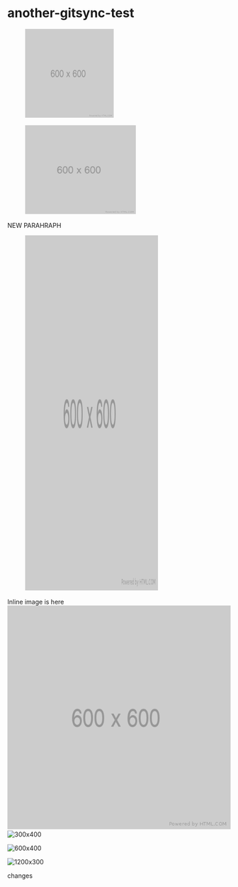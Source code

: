 # another-gitsync-test

<figure><img src=".gitbook/assets/600.png" alt="ALT TEXT 1" width="200"><figcaption></figcaption></figure>

<figure><img src=".gitbook/assets/600.png" alt="ALT TEXT 2" height="200" width="250"><figcaption></figcaption></figure>





NEW PARAHRAPH

<figure><img src=".gitbook/assets/600.png" alt="ALT TEXT 3" height="800" width="300"><figcaption></figcaption></figure>

Inline image is here <img src=".gitbook/assets/600.png" alt="ALT TEXT 4" data-size="line"> ![300x400](https://user-images.githubusercontent.com/8102292/234003987-91b4fdce-04f8-4317-9fe1-2c96decd46b8.png)

![600x400](https://user-images.githubusercontent.com/8102292/234004059-c2527288-3a97-47ec-8a1a-9c22829cd2e5.png)

![1200x300](https://user-images.githubusercontent.com/8102292/234004082-82a9a17e-5980-4126-a58d-1070d75071d9.png)

changes
